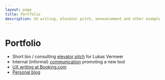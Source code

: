 ```yaml
---
layout: page
title: Portfolio
description: UX writing, elevator pitch, announcement and other examples
---
```


# Portfolio

- Short bio / consulting [elevator pitch](https://aapopova.com/lukasv.html) for Lukas Vermeer
- Internal (informal) [communication](https://aapopova.com/internal-newsearch.html) promoting a new tool
- [UX writing at Booking.com](https://aapopova.com/uxbooking.html)
- [Personal blog](https://medium.com/@catnipunicorn)
